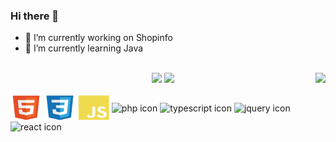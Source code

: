 ### Hi there 👋

- 🔭 I’m currently working on Shopinfo
- 🌱 I’m currently learning Java
<br/>
<!-- - 💬 Ask me about anything -->

<div align="center">
  <img height="165em" src="https://github-readme-stats.vercel.app/api?username=raphael-satomi&show_icons=true&theme=great-gatsby&include_all_commits=true&count_private=true"/>
  <img height="165em" src="https://github-readme-stats.vercel.app/api/top-langs/?username=raphael-satomi&layout=compact&langs_count=7&theme=great-gatsby"/>
  <img height="150" align="right" src="https://i.pinimg.com/originals/89/2e/f5/892ef5dd187b40c8606eb8d9ff3ab5b9.gif"/>
</div>
<div style="display: inline_block"><br>
  <img align="center" alt="html icon" height="40" width="50" src="https://raw.githubusercontent.com/devicons/devicon/master/icons/html5/html5-original.svg">
  <img align="center" alt="css icon" height="40" width="50" src="https://raw.githubusercontent.com/devicons/devicon/master/icons/css3/css3-original.svg">
  <img align="center" alt="javascript icon" height="40" width="50" src="https://raw.githubusercontent.com/devicons/devicon/master/icons/javascript/javascript-plain.svg">
  <img align="center" alt="php icon" height="40" width="50" src="https://cdn.jsdelivr.net/gh/devicons/devicon/icons/php/php-plain.svg" />
  <img align="center" alt="typescript icon" height="40" width="50" src="https://cdn.jsdelivr.net/gh/devicons/devicon/icons/typescript/typescript-original.svg" />
  <img align="center" alt="jquery icon" height="40" width="50" src="https://cdn.jsdelivr.net/gh/devicons/devicon/icons/jquery/jquery-plain-wordmark.svg" />
  <img align="center" alt="react icon" height="40" width="50" src="https://cdn.jsdelivr.net/gh/devicons/devicon/icons/react/react-original-wordmark.svg" />
</div>

